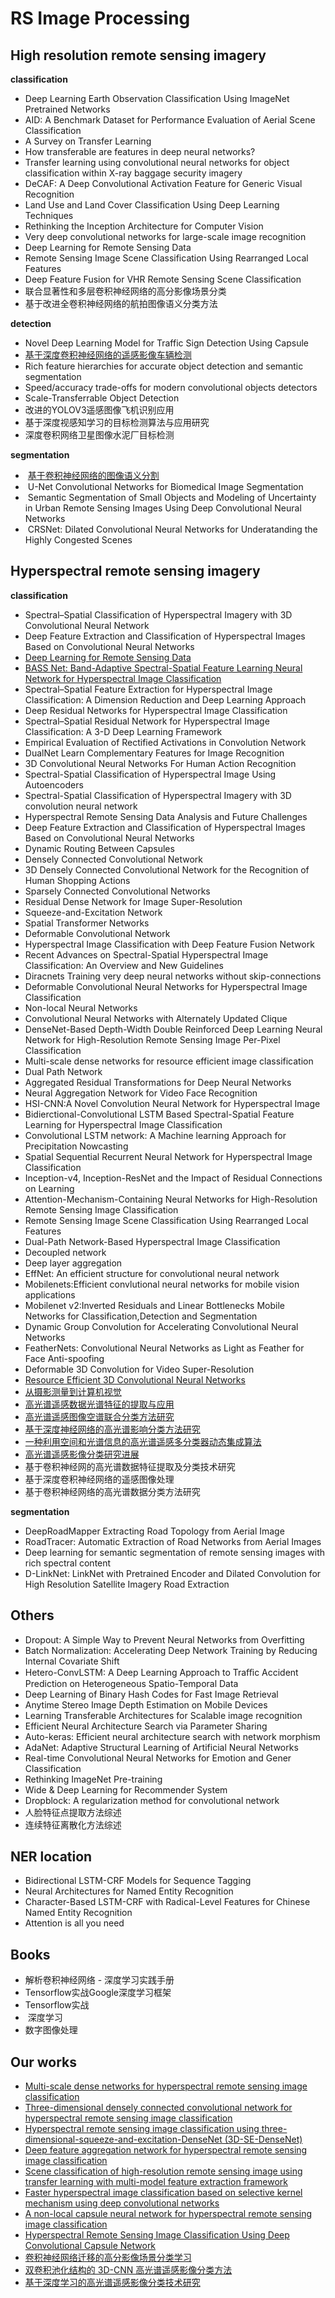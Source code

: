 # RS Image Processing
## High resolution remote sensing imagery
**classification**

  -  Deep Learning Earth Observation Classification Using ImageNet Pretrained Networks  
  -  AID: A Benchmark Dataset for Performance Evaluation of Aerial Scene Classification   
  -  A Survey on Transfer Learning
  -  How transferable are features in deep neural networks?
  -  Transfer learning using convolutional neural networks for object classification within X-ray baggage security imagery
  -  DeCAF: A Deep Convolutional Activation Feature for Generic Visual Recognition
  -  Land Use and Land Cover Classification Using Deep Learning Techniques
  -  Rethinking the Inception Architecture for Computer Vision
  -  Very deep convolutional networks for large-scale image recognition
  -  Deep Learning for Remote Sensing Data  
  -  Remote Sensing Image Scene Classification Using Rearranged Local Features    
  -  Deep Feature Fusion for VHR Remote Sensing Scene Classification  
  -  联合显著性和多层卷积神经网络的高分影像场景分类
  -  基于改进全卷积神经网络的航拍图像语义分类方法

**detection**

  -  Novel Deep Learning Model for Traffic Sign Detection Using Capsule 
  -  [基于深度卷积神经网络的遥感影像车辆检测](http://blog.csdn.net/u012193416/article/details/79326374)
  -  Rich feature hierarchies for accurate object detection and semantic segmentation   
  -  Speed/accuracy trade-offs for modern convolutional objects detectors     
  -  Scale-Transferrable Object Detection    
  -  改进的YOLOV3遥感图像飞机识别应用     
  -  基于深度视感知学习的目标检测算法与应用研究   
  -  深度卷积网络卫星图像水泥厂目标检测    
     

**segmentation** 

  -  [基于卷积神经网络的图像语义分割](http://blog.csdn.net/u012193416/article/details/79326491)
  -  U-Net Convolutional Networks for Biomedical Image Segmentation  
  -  Semantic Segmentation of Small Objects and Modeling of Uncertainty in Urban Remote Sensing Images Using Deep Convolutional Neural Networks   
  -  CRSNet: Dilated Convolutional Neural Networks for Underatanding the Highly Congested Scenes    






## Hyperspectral remote sensing imagery
**classification**

  -  Spectral–Spatial Classification of Hyperspectral Imagery with 3D Convolutional Neural Network
  -  Deep Feature Extraction and Classification of Hyperspectral Images Based on Convolutional Neural Networks
  -  [Deep Learning for Remote Sensing Data](http://blog.csdn.net/u012193416/article/details/77528275)
  -  [BASS Net: Band-Adaptive Spectral-Spatial Feature Learning Neural Network for Hyperspectral Image Classification](http://blog.csdn.net/u012193416/article/details/79595712)
  -  Spectral–Spatial Feature Extraction for Hyperspectral Image Classification: A Dimension Reduction and Deep Learning Approach
  -  Deep Residual Networks for Hyperspectral Image Classification
  -  Spectral–Spatial Residual Network for Hyperspectral Image Classification: A 3-D Deep Learning Framework
  -  Empirical Evaluation of Rectified Activations in Convolution Network
  -  DualNet Learn Complementary Features for Image Recognition
  -  3D Convolutional Neural Networks For Human Action Recognition
  -  Spectral-Spatial Classification of Hyperspectral Image Using Autoencoders
  -  Spectral-Spatial Classification of Hyperspectral Imagery with 3D convolution neural network
  -  Hyperspectral Remote Sensing Data Analysis and Future Challenges
  -  Deep Feature Extraction and Classification of Hyperspectral Images Based on Convolutional Neural Networks
  -  Dynamic Routing Between Capsules
  -  Densely Connected Convolutional Network
  -  3D Densely Connected Convolutional Network for the Recognition of Human Shopping Actions
  -  Sparsely Connected Convolutional Networks  
  -  Residual Dense Network for Image Super-Resolution    
  -  Squeeze-and-Excitation Network
  -  Spatial Transformer Networks  
  -  Deformable Convolutional Network  
  -  Hyperspectral Image Classification with Deep Feature Fusion Network  
  -  Recent Advances on Spectral-Spatial Hyperspectral Image Classification: An Overview and New Guidelines  
  -  Diracnets Training very deep neural networks without skip-connections    
  -  Deformable Convolutional Neural Networks for Hyperspectral Image Classification    
  -  Non-local Neural Networks   
  -  Convolutional Neural Networks with Alternately Updated Clique     
  -  DenseNet-Based Depth-Width Double Reinforced Deep Learning Neural Network for High-Resolution Remote Sensing Image Per-Pixel Classification   
  -  Multi-scale dense networks for resource efficient image classification     
  -  Dual Path Network    
  -  Aggregated Residual Transformations for Deep Neural Networks     
  -  Neural Aggregation Network for Video Face Recognition      
  -  HSI-CNN:A Novel Convolution Neural Network for Hyperspectral Image     
  -  Bidierctional-Convolutional LSTM Based Spectral-Spatial Feature Learning for Hyperspectral Image Classification   
  -  Convolutional LSTM network: A Machine learning Approach for Precipitation Nowcasting      
  -  Spatial Sequential Recurrent Neural Network for  Hyperspectral Image Classification   
  -  Inception-v4, Inception-ResNet and the Impact of Residual Connections on Learning  
  -  Attention-Mechanism-Containing Neural Networks for High-Resolution Remote Sensing Image Classification      
  -  Remote Sensing Image Scene Classification Using Rearranged Local Features    
  -  Dual-Path Network-Based Hyperspectral Image Classification     
  -  Decoupled network     
  -  Deep layer aggregation      
  -  EffNet: An efficient structure for convolutional neural network   
  -  Mobilenets:Efficient convlutional neural networks for mobile vision applications    
  -  Mobilenet v2:Inverted Residuals and Linear Bottlenecks Mobile Networks for Classification,Detection and Segmentation    
  -  Dynamic Group Convolution for Accelerating Convolutional Neural Networks
  -  FeatherNets: Convolutional Neural Networks as Light as Feather for Face Anti-spoofing
  -  Deformable 3D Convolution for Video Super-Resolution
  -  [Resource Efficient 3D Convolutional Neural Networks](https://arxiv.org/pdf/1904.02422.pdf)
  -  [从摄影测量到计算机视觉](http://blog.csdn.net/u012193416/article/details/79326355)
  -  [高光谱遥感数据光谱特征的提取与应用](http://blog.csdn.net/u012193416/article/details/79326332)
  -  [高光谱遥感图像空谱联合分类方法研究](http://blog.csdn.net/u012193416/article/details/79271882)
  -  [基于深度神经网络的高光谱影响分类方法研究](http://blog.csdn.net/u012193416/article/details/79284925)
  -  [一种利用空间和光谱信息的高光谱遥感多分类器动态集成算法](http://blog.csdn.net/u012193416/article/details/79293948)
  -  [高光谱遥感影像分类研究进展](http://blog.csdn.net/u012193416/article/details/79310863)
  -  基于卷积神经网的高光谱数据特征提取及分类技术研究
  -  基于深度卷积神经网络的遥感图像处理
  -  基于卷积神经网络的高光谱数据分类方法研究

**segmentation**

  - DeepRoadMapper Extracting Road Topology from Aerial Image    
  - RoadTracer: Automatic Extraction of Road Networks from Aerial Images
  - Deep learning for semantic segmentation of remote sensing images with rich spectral content
  - D-LinkNet: LinkNet with Pretrained Encoder and Dilated Convolution for High Resolution Satellite Imagery Road Extraction
    

## Others     

  -  Dropout: A Simple Way to Prevent Neural Networks from Overfitting     
  -  Batch Normalization: Accelerating Deep Network Training by Reducing Internal Covariate Shift      
  -  Hetero-ConvLSTM: A Deep Learning Approach to Traﬀic Accident Prediction on Heterogeneous Spatio-Temporal Data   
  -  Deep Learning of Binary Hash Codes for Fast Image Retrieval     
  -  Anytime Stereo Image Depth Estimation on Mobile Devices   
  -  Learning Transferable Architectures for Scalable image recognition    
  -  Efficient Neural Architecture Search via Parameter Sharing    
  -  Auto-keras: Efficient neural architecture search with network morphism  
  -  AdaNet: Adaptive Structural Learning of Artificial Neural Networks     
  -  Real-time Convolutional Neural Networks for Emotion and Gener Classification   
  -  Rethinking ImageNet Pre-training     
  -  Wide & Deep Learning for Recommender System   
  -  Dropblock: A regularization method for convolutional network     
  -  人脸特征点提取方法综述   
  -  连续特征离散化方法综述
                

## NER location   

  -  Bidirectional LSTM-CRF Models for Sequence Tagging  
  -  Neural Architectures for Named Entity Recognition     
  -  Character-Based LSTM-CRF with Radical-Level Features for Chinese Named Entity Recognition      
  -  Attention is all you need   

## Books 

  -  解析卷积神经网络 - 深度学习实践手册
  -  Tensorflow实战Google深度学习框架
  -  Tensorflow实战   
  -  深度学习     
  -   数字图像处理   

## Our works

  -   [Multi-scale dense networks for hyperspectral remote sensing image classification](https://scholar.google.com/citations?view_op=view_citation&hl=zh-CN&user=on_b6MMAAAAJ&citation_for_view=on_b6MMAAAAJ:UeHWp8X0CEIC)
  -   [Three-dimensional densely connected convolutional network for hyperspectral remote sensing image classification](https://scholar.google.com/citations?view_op=view_citation&hl=zh-CN&user=on_b6MMAAAAJ&citation_for_view=on_b6MMAAAAJ:2osOgNQ5qMEC)  
  -   [Hyperspectral remote sensing image classification using three-dimensional-squeeze-and-excitation-DenseNet (3D-SE-DenseNet)](https://scholar.google.com/citations?view_op=view_citation&hl=zh-CN&user=on_b6MMAAAAJ&citation_for_view=on_b6MMAAAAJ:qjMakFHDy7sC)
  -   [Deep feature aggregation network for hyperspectral remote sensing image classification](https://scholar.google.com/citations?view_op=view_citation&hl=zh-CN&user=on_b6MMAAAAJ&citation_for_view=on_b6MMAAAAJ:IjCSPb-OGe4C)
  -   [Scene classification of high-resolution remote sensing image using transfer learning with multi-model feature extraction framework](https://scholar.google.com/citations?view_op=view_citation&hl=zh-CN&user=on_b6MMAAAAJ&citation_for_view=on_b6MMAAAAJ:d1gkVwhDpl0C)
  -   [Faster hyperspectral image classification based on selective kernel mechanism using deep convolutional networks](https://scholar.google.com/citations?view_op=view_citation&hl=zh-CN&user=on_b6MMAAAAJ&citation_for_view=on_b6MMAAAAJ:YsMSGLbcyi4C)
  -   [A non-local capsule neural network for hyperspectral remote sensing image classification](https://www.tandfonline.com/doi/abs/10.1080/2150704X.2020.1864052)
  -   [Hyperspectral Remote Sensing Image Classification Using Deep Convolutional Capsule Network](https://ieeexplore.ieee.org/abstract/document/9514617/)
  -   [卷积神经网络迁移的高分影像场景分类学习](https://scholar.google.com/citations?view_op=view_citation&hl=zh-CN&user=on_b6MMAAAAJ&citation_for_view=on_b6MMAAAAJ:Tyk-4Ss8FVUC)
  -   [双卷积池化结构的 3D-CNN 高光谱遥感影像分类方法](https://scholar.google.com/citations?view_op=view_citation&hl=zh-CN&user=on_b6MMAAAAJ&citation_for_view=on_b6MMAAAAJ:zYLM7Y9cAGgC)
  -   [基于深度学习的高光谱遥感影像分类技术研究](https://scholar.google.com/citations?view_op=view_citation&hl=zh-CN&user=on_b6MMAAAAJ&citation_for_view=on_b6MMAAAAJ:Y0pCki6q_DkC)
















